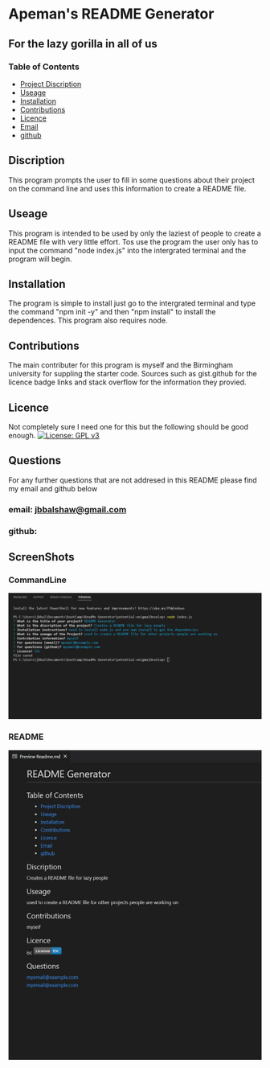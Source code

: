 # Apeman's README Generator 
## For the lazy gorilla in all of us
### Table of Contents
- [Project Discription](#Discription)
- [Useage](#Useage)
- [Installation](#Installation)
- [Contributions](#Constributions)
- [Licence](#Licence)
- [Email](#Questions)
- [github](#Questions)

## Discription
This program prompts the user to fill in some questions about their project on the command line and uses this information to create a README file.

## Useage 
This program is intended to be used by only the laziest of people to create a README file with very little effort. Tos use the program the user only has to input the command "node index.js" into the intergrated terminal and the program will begin.

## Installation
The program is simple to install just go to the intergrated terminal and type the command "npm init -y" and then "npm install" to install the dependences.
This program also requires node.

## Contributions 
The main contributer for this program is myself and the Birmingham university for suppling the starter code. Sources such as gist.github for the licence badge links and stack overflow for the information they provied.

## Licence 
Not completely sure I need one for this but the following should be good enough.
[![License: GPL v3](https://img.shields.io/badge/License-GPLv3-blue.svg)](https://www.gnu.org/licenses/gpl-3.0)

## Questions 
For any further questions that are not addresed in  this README please find my email and github below

### email: jbbalshaw@gmail.com
### github: 

## ScreenShots

### CommandLine
![](./Develop/utils/command-Line-screenshot.jpg)
### README
![](./Develop/utils/README-Screenshot.jpg)




